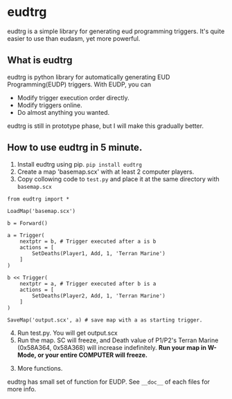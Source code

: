 eudtrg
=========

eudtrg is a simple library for generating eud programming triggers. It's
quite easier to use than eudasm, yet more powerful.


What is eudtrg
--------------

   eudtrg is python library for automatically generating EUD Programming(EUDP) triggers. With EUDP, you can

   - Modify trigger execution order directly.
   - Modify triggers online.
   - Do almost anything you wanted.

   eudtrg is still in prototype phase, but I will make this gradually better.



How to use eudtrg in 5 minute.
------------------------------

   1. Install eudtrg using pip. ``pip install eudtrg``
   2. Create a map 'basemap.scx' with at least 2 computer players.
   3. Copy collowing code to ``test.py`` and place it at the same directory with ``basemap.scx``

   ```
   from eudtrg import *

   LoadMap('basemap.scx')

   b = Forward()

   a = Trigger(
       nextptr = b, # Trigger executed after a is b
       actions = [
           SetDeaths(Player1, Add, 1, 'Terran Marine')
       ]
   )

   b << Trigger(
       nextptr = a, # Trigger executed after b is a
       actions = [
           SetDeaths(Player2, Add, 1, 'Terran Marine')
       ]
   )

   SaveMap('output.scx', a) # save map with a as starting trigger.
   ```

   4. Run test.py. You will get output.scx
   5. Run the map. SC will freeze, and Death value of P1/P2's Terran Marine (0x58A364, 0x58A368) will increase indefinitely.
      **Run your map in W-Mode, or your entire COMPUTER will freeze.**

 3) More functions.

   eudtrg has small set of function for EUDP. See ``__doc__`` of each files for more info.
